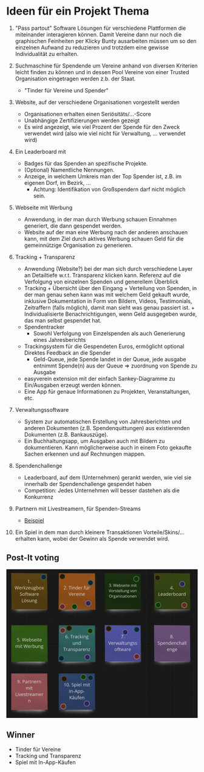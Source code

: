 # Ideen für ein Projekt Thema

1. "Pass partout" Software Lösungen für verschiedene Plattformen die miteinander interagieren können. Damit Vereine dann nur noch die graphischen Feinheiten per Klicky Bunty ausarbeiten müssen um so den einzelnen Aufwand zu reduzieren und trotzdem eine gewisse Individualität zu erhalten.

2. Suchmaschine für Spendende um Vereine anhand von diversen Kriterien leicht finden zu können und in dessen Pool Vereine von einer Trusted Organisation eingetragen werden z.b. der Staat.
    - "Tinder für Vereine und Spender"

3. Website, auf der verschiedene Organisationen vorgestellt werden
    - Organisationen erhalten einen Seriösitäts/...-Score
    - Unabhängige Zertifizierungen werden gezeigt
    - Es wird angezeigt, wie viel Prozent der Spende für den Zweck verwendet wird (also wie viel nicht für Verwaltung, ... verwendet wird)

4. Ein Leaderboard mit
    - Badges für das Spenden an spezifische Projekte.
    - (Optional) Namentliche Nennungen.
    - Anzeige, in welchem Umkreis man der Top Spender ist, z.B. im eigenen Dorf, im Bezirk, ...
        - Achtung: Identifikation von Großspendern darf nicht möglich sein.

5. Webseite mit Werbung
    - Anwendung, in der man durch Werbung schauen Einnahmen generiert, die dann gespendet werden.
    - Website auf der man eine Werbung nach der anderen anschauen kann, mit dem Ziel durch aktives Werbung schauen Geld für die gemeinnützige Organisation zu generieren.

6. Tracking + Transparenz
    -  Anwendung (Website?) bei der man sich durch verschiedene Layer an Detailtiefe w.r.t. Transparenz klicken kann. Referenz auf die Verfolgung von einzelnen Spenden und generellem Überblick
    - Tracking + Übersicht über den Eingang + Verteilung von Spenden, in der man genau sehen kann was mit welchem Geld gekauft wurde, inklusive Dokumentation in Form von Bildern, Videos, Testimonials, Zeitraffern (falls möglich), damit man sieht was genau passiert ist. + Individualisierte Benachrichtigungen, wenn Geld ausgegeben wurde, das man selbst gespendet hat.
    - Spendentracker
        - Sowohl Verfolgung von Einzelspenden als auch Generierung eines Jahresberichts
    - Trackingsystem für die Gespendeten Euros, ermöglicht optional Direktes Feedback an die Spender
        - Geld-Queue, jede Spende landet in der Queue, jede ausgabe entnimmt Spende(n) aus der Queue => zuordnung von Spende zu Ausgabe
    - easyverein extension mit der einfach Sankey-Diagramme zu Ein/Ausgaben erzeugt werden können.
    - Eine App für genaue Informationen zu Projekten, Veranstaltungen, etc.

7. Verwaltungssoftware
    - System zur automatischen Erstellung von Jahresberichten und anderen Dokumenten (z.B. Spendenquittungen) aus existierenden Dokumenten (z.B. Bankauszüge).
    - Ein Buchhaltungsapp, um Ausgaben auch mit Bildern zu dokumentieren. Kann möglicherweise auch in einem Foto gekaufte Sachen erkennen und auf Rechnungen mappen.

8. Spendenchallenge
    - Leaderboard, auf dem (Unternehmen) gerankt werden, wie viel sie innerhalb der Spendenchallenge gespendet haben
    - Competition: Jedes Unternehmen will besser dastehen als die Konkurrenz

9. Partnern mit Livestreamern, für Spenden-Streams
    - [Beispiel](https://de.wikipedia.org/wiki/Friendly_Fire_(Charity-Livestream))

10. Ein Spiel in dem man durch kleinere Transaktionen Vorteile/Skins/... erhalten kann, wobei der Gewinn als Spende verwendet wird.

## Post-It voting

![Results](./rsc/post_it_voting.png)

## Winner

- Tinder für Vereine
- Tracking und Transparenz
- Spiel mit In-App-Käufen
